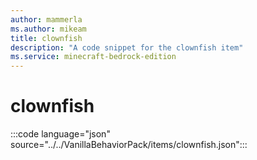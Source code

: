 ```yaml
---
author: mammerla
ms.author: mikeam
title: clownfish
description: "A code snippet for the clownfish item"
ms.service: minecraft-bedrock-edition
---
```


# clownfish

:::code language="json" source="../../VanillaBehaviorPack/items/clownfish.json":::
